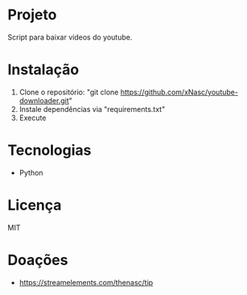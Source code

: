 # Projeto
Script para baixar vídeos do youtube.

# Instalação
1. Clone o repositório: "git clone https://github.com/xNasc/youtube-downloader.git"
2. Instale dependências via "requirements.txt"
3. Execute

# Tecnologias
- Python

# Licença
MIT

# Doações
- https://streamelements.com/thenasc/tip

